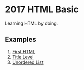 # 2017 HTML Basic

Learning HTML by doing.

## Examples

1. [First HTML](first-html/index.html)
1. [Title Level](title-level/index.html)
1. [Unordered List](unordered-list/index.html)
